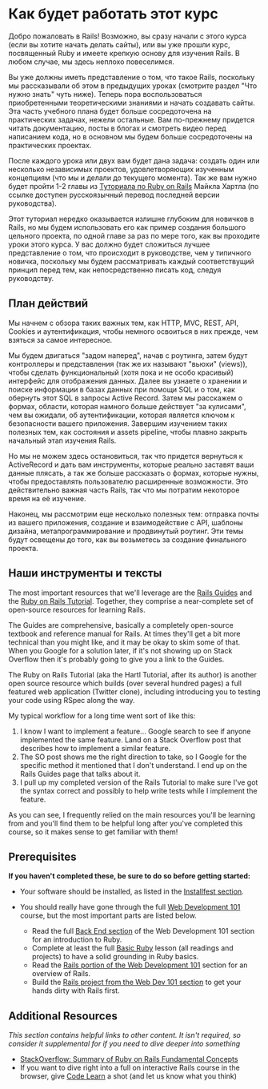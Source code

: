 # Как будет работать этот курс

Добро пожаловать в Rails! Возможно, вы сразу начали с этого курса (если вы хотите начать делать сайты), или вы уже прошли курс, посвященный Ruby и имеете крепкую основу для изучения Rails. В любом случае, мы здесь неплохо повеселимся.

Вы уже должны иметь представление о том, что такое Rails, поскольку мы рассказывали об этом в предыдущих уроках (смотрите раздел "Что нужно знать" чуть ниже). Теперь пора воспользоваться приобретенными теоретическими знаниями и начать создавать сайты. Эта часть учебного плана будет больше сосредоточена на практических задачах, нежели остальные. Вам по-прежнему придется читать документацию, посты в блогах и смотреть видео перед написанием кода, но в основном мы будем больше сосредоточены на практических проектах.

После каждого урока или двух вам будет дана задача: создать один или несколько независимых проектов, удовлетворяющих изученным концепциям (что мы и делали до текущего момента). Так же вам нужно будет пройти 1-2 главы из [Туториала по Ruby on Rails](http://rails.method.kz) Майкла Хартла (по ссылке доступен русскоязычный перевод последней версии руководства).

Этот туториал нередко оказывается излишне глубоким для новичков в Rails, но мы будем использовать его как пример создания большого цельного проекта, по одной главе за раз по мере того, как вы проходите уроки этого курса. У вас должно будет сложиться лучшее представление о том, что происходит в руководстве, чем у типичного новичка, поскольку мы будем рассматривать каждый соответствущий принцип перед тем, как непосредственно писать код, следуя руководству.



## План действий

Мы начнем с обзора таких важных тем, как HTTP, MVC, REST, API, Cookies и аутентификация, чтобы немного освоиться в них прежде, чем взяться за самое интересное.

Мы будем двигаться "задом наперед", начав с роутинга, затем будут контроллеры и представления (так же их называют "вьюхи" (views)), чтобы сделать функциональный (хотя пока и не особо красивый) интерфейс для отображения данных. Далее вы узнаете о хранении и поиске информации в базах данных при помощи SQL и о том, как обернуть этот SQL в запросы Active Record. Затем мы расскажем о формах, области, которая намного больше действует "за кулисами", чем вы ожидали, об аутентификации, которая является ключом к безопасности вашего приложения. Завершим изучением таких полезных тем, как состояния и assets pipeline, чтобы плавно закрыть начальный этап изучения Rails.

Но мы не можем здесь остановиться, так что придется вернуться к ActiveRecord и дать вам инструменты, которые реально заставят ваши данные плясать, а так же больше рассказать о формах, которые нужны, чтобы предоставлять пользователю расширенные возможности. Это действительно важная часть Rails, так что мы потратим некоторое время на её изучение.

Наконец, мы рассмотрим еще несколько полезных тем: отправка почты из вашего приложения, создание и взаимодействие с API, шаблоны дизайна, метапрограммирование и продвинутый роутинг. Эти темы будут освещены до того, как вы возьметесь за создание финального проекта.

## Наши инструменты и тексты

The most important resources that we'll leverage are the [Rails Guides](http://guides.rubyonrails.org/) and the [Ruby on Rails Tutorial](http://ruby.railstutorial.org/ruby-on-rails-tutorial-book).  Together, they comprise a near-complete set of open-source resources for learning Rails.

The Guides are comprehensive, basically a completely open-source textbook and reference manual for Rails.  At times they'll get a bit more technical than you might like, and it may be okay to skim some of that.  When you Google for a solution later, if it's not showing up on Stack Overflow then it's probably going to give you a link to the Guides.

The Ruby on Rails Tutorial (aka the Hartl Tutorial, after its author) is another open source resource which builds (over several hundred pages) a full featured web application (Twitter clone), including introducing you to testing your code using RSpec along the way.

My typical workflow for a long time went sort of like this:

1. I know I want to implement a feature... Google search to see if anyone implemented the same feature.  Land on a Stack Overflow post that describes how to implement a similar feature.
2. The SO post shows me the right direction to take, so I Google for the specific method it mentioned that I don't understand.  I end up on the Rails Guides page that talks about it.
3. I pull up my completed version of the Rails Tutorial to make sure I've got the syntax correct and possibly to help write tests while I implement the feature.

As you can see, I frequently relied on the main resources you'll be learning from and you'll find them to be helpful long after you've completed this course, so it makes sense to get familiar with them!

## Prerequisites

**If you haven't completed these, be sure to do so before getting started:**

* Your software should be installed, as listed in the [Installfest section](/web-development-101/installations).
* You should really have gone through the full [Web Development 101](/web-development-101) course, but the most important parts are listed below.

    * Read the full [Back End section](/web-development-101/#section-the-back-end) of the Web Development 101 section for an introduction to Ruby.
    * Complete at least the full [Basic Ruby](/web-development-101/ruby-basics) lesson (all readings and projects) to have a solid grounding in Ruby basics.
    * Read the [Rails portion of the Web Development 101](/web-development-101/ruby-on-rails-basics) section for an overview of Rails.
    * Build the [Rails project from the Web Dev 101 section](/web-development-101/ruby-on-rails) to get your hands dirty with Rails first.

## Additional Resources

*This section contains helpful links to other content. It isn't required, so consider it supplemental for if you need to dive deeper into something*

* [StackOverflow: Summary of Ruby on Rails Fundamental Concepts](http://stackoverflow.com/questions/5205002/summary-of-ruby-on-rails-fundamental-concepts)
* If you want to dive right into a full on interactive Rails course in the browser, give [Code Learn](http://www.codelearn.org/ruby-on-rails-tutorial) a shot (and let us know what you think)

